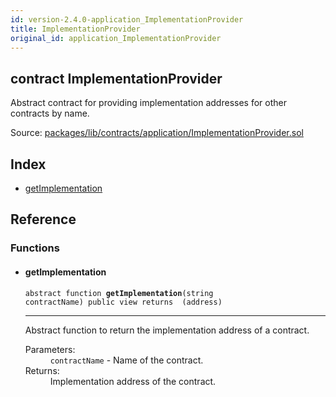 ```yaml
---
id: version-2.4.0-application_ImplementationProvider
title: ImplementationProvider
original_id: application_ImplementationProvider
---
```


<div class="contract-doc"><div class="contract"><h2 class="contract-header"><span class="contract-kind">contract</span> ImplementationProvider</h2><p class="description">Abstract contract for providing implementation addresses for other contracts by name.</p><div class="source">Source: <a href="https://github.com/zeppelinos/zos/blob/v2.4.0/packages/lib/contracts/application/ImplementationProvider.sol" target="_blank">packages/lib/contracts/application/ImplementationProvider.sol</a></div></div><div class="index"><h2>Index</h2><ul><li><a href="application_ImplementationProvider.html#getImplementation">getImplementation</a></li></ul></div><div class="reference"><h2>Reference</h2><div class="functions"><h3>Functions</h3><ul><li><div class="item function"><span id="getImplementation" class="anchor-marker"></span><h4 class="name">getImplementation</h4><div class="body"><code class="signature"><span>abstract </span>function <strong>getImplementation</strong><span>(string contractName) </span><span>public </span><span>view </span><span>returns  (address) </span></code><hr/><div class="description"><p>Abstract function to return the implementation address of a contract.</p></div><dl><dt><span class="label-parameters">Parameters:</span></dt><dd><div><code>contractName</code> - Name of the contract.</div></dd><dt><span class="label-return">Returns:</span></dt><dd>Implementation address of the contract.</dd></dl></div></div></li></ul></div></div></div>

